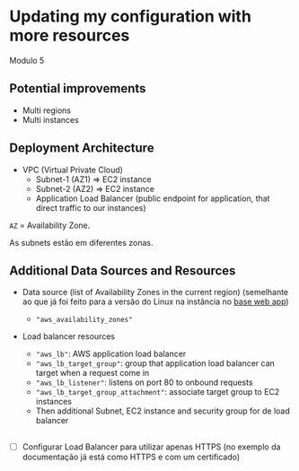 # Updating my configuration with more resources
Modulo 5

## Potential improvements

- Multi regions
- Multi instances

## Deployment Architecture

* VPC (Virtual Private Cloud)
  * Subnet-1 (AZ1) => EC2 instance
  * Subnet-2 (AZ2) => EC2 instance
  * Application Load Balancer (public endpoint for application, that direct traffic to our instances)

`AZ` = Availability Zone.

As subnets estão em diferentes zonas.

## Additional Data Sources and Resources

- Data source (list of Availability Zones in the current region) (semelhante ao que já foi feito para a versão do Linux na instância no [base web app](/course/01_base_web_app/main.tf))
  - `"aws_availability_zones"`


- Load balancer resources
  - `"aws_lb"`: AWS application load balancer
  - `"aws_lb_target_group"`: group that application load balancer can target when a request come in
  - `"aws_lb_listener"`: listens on port 80 to onbound requests
  - `"aws_lb_target_group_attachment"`: associate target group to EC2 instances
  - Then additional Subnet, EC2 instance and security group for de load balancer

## 

- [ ] Configurar Load Balancer para utilizar apenas HTTPS (no exemplo da documentação já está como HTTPS e com um certificado)

